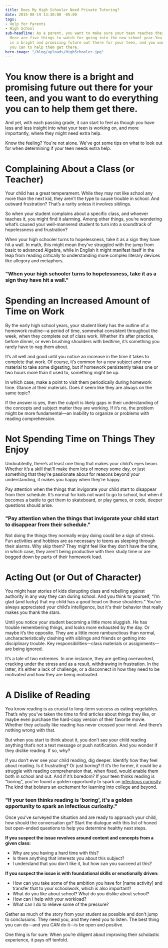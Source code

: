 ```yaml
---
title: Does My High Schooler Need Private Tutoring?
date: 2015-08-19 13:30:00 -05:00
tags:
- Help for Parents
- High School
sub-headline: As a parent, you want to make sure your teen reaches their full potential.
  Here are five things to watch for going into the new school year.You know there
  is a bright and promising future out there for your teen, and you want to do everything
  you can to help them get there.
hero-image: "/blog/uploads/HighSchooler.jpg"
---
```


# You know there is a bright and promising future out there for your teen, and you want to do everything you can to help them get there.

And yet, with each passing grade, it can start to feel as though you have less and less insight into what your teen is working on, and more importantly, where they might need extra help.

Know the feeling? You're not alone. We've got some tips on what to look out for when determining if your teen needs extra help.

# Complaining About a Class (or Teacher)

Your child has a great temperament. While they may not like school any more than the next kid, they aren’t the type to cause trouble in school. And outward frustration? That’s a rarity unless it involves siblings.

So when your student complains about a specific class, and whoever teaches it, you might find it alarming. Among other things, you’re wondering what’s caused your well-mannered student to turn into a soundtrack of hopelessness and frustration?

When your high schooler turns to hopelessness, take it as a sign they have hit a wall. In math, this might mean they’ve struggled with the jump from basic to advanced Algebra, while in English it might manifest itself in the leap from reading critically to understanding more complex literary devices like allegory and metaphors.

### "When your high schooler turns to hopelessness, take it as a sign they have hit a wall."

# Spending an Increased Amount of Time on Work

By the early high school years, your student likely has the outline of a homework routine—a period of time, somewhat consistent throughout the week, when they complete out of class work. Whether it’s after practice, before dinner, or even brushing shoulders with bedtime, it’s something you rarely have to nag them about.

It’s all well and good until you notice an increase in the time it takes to complete that work. Of course, it’s common for a new subject and new material to take some digesting, but if homework persistently takes one or two hours more than it used to, something might be up.

In which case, make a point to visit them periodically during homework time. Glance at their materials. Does it seem like they are always on the same topic?

If the answer is yes, then the culprit is likely gaps in their understanding of the concepts and subject matter they are working. If it’s no, the problem might be more fundamental—an inability to organize or problems with reading comprehension.

# Not Spending Time on Things They Enjoy

Undoubtedly, there’s at least one thing that makes your child’s eyes beam. Whether it’s a skill that'll make them lots of money some day, or just something that they’re passionate about for reasons beyond your understanding, it makes you happy when they’re happy.

Pay attention when the things that invigorate your child start to disappear from their schedule. It’s normal for kids not want to go to school, but when it becomes a battle to get them to skateboard, or play games, or code, deeper questions should arise.

### "Pay attention when the things that invigorate your child start to disappear from their schedule."

Not doing the things they normally enjoy doing could be a sign of stress. Fun activities and hobbies are as necessary to teens as sleeping through their alarms. Why skip them? They might feel like they don’t have the time, in which case, they aren’t being productive with their study time or are bogged down by parts of their homework load.

# Acting Out (or Out of Character)

You might hear stories of kids disrupting class and rebelling against authority in any way they can during school. And you think to yourself, “I’m glad (and lucky) that my child has a good head on those shoulders.” You’ve always appreciated your child’s intelligence, but it's their behavior that really makes you thank the stars.

Until you notice your student becoming a little more sluggish. He has trouble remembering things, and looks more exhausted by the day. Or maybe it’s the opposite. They are a little more rambunctious than normal, uncharacteristically clashing with siblings and friends or getting into disciplinary trouble. Key responsibilities—class materials or assignments—are being ignored.

It’s a tale of two extremes. In one instance, they are getting overworked, cracking under the stress and as a result, withdrawing in frustration. In the latter, it’s either a lack of challenge, or a disconnect in how they need to be motivated and how they are being motivated.

# A Dislike of Reading

You know reading is as crucial to long-term success as eating vegetables. That’s why you’ve taken the time to find articles about things they like, or maybe even purchase the hard-copy version of their favorite movie. Whether they actually like reading has never crossed your mind. And there’s nothing wrong with that.

But when you start to think about it, you don’t see your child reading anything that’s not a text message or push notification. And you wonder if they dislike reading. If so, why?

If you don’t ever see your child reading, dig deeper. Identify how they feel about reading. Is it frustrating? Or just boring? If it’s the former, it could be a struggle with reading comprehension that, when fixed, would enable them both in school and out. And if it’s boredom? If your teen thinks reading is "boring", you've found a golden opportunity to spark an [infectious curiosity](http://www.greatschools.org/gk/articles/cracking-the-code-on-curiosity/). The kind that bolsters an excitement for learning into college and beyond.

### "If your teen thinks reading is 'boring', it's a golden opportunity to spark an infectious curiosity."

Once you've surveyed the situation and are ready to approach your child, how should the conversation go? Start the dialogue with this list of honed but open-ended questions to help you determine healthy next steps.

**If you suspect the issue revolves around content and concepts from a given class:**

* Why are you having a hard time with this?
* Is there anything that interests you about this subject?
* I understand that you don’t like it, but how can you succeed at this?

**If you suspect the issue is with foundational skills or emotionally driven:**

* How can you take some of the ambition you have for [name activity] and transfer that to your schoolwork, which is also important?
* What do you like about school? What do you dislike about school?
* How can I help with your workload?
* What can I do to relieve some of the pressure?

Gather as much of the story from your student as possible and don't jump to conclusions. They need you, and they need you to listen. The best thing you can do—and you CAN do it—is be open and positive.

One thing is for sure: When you’re diligent about improving their scholastic experience, it pays off tenfold.
